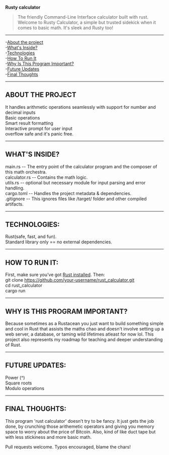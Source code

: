 **Rusty calculator**
> The friendly Command-Line Interface calculator built with rust.  
> Welcome to Rusty Calculator, a simple but trusted sidekick when it comes to basic math. It's sleek and Rusty too!

-------------------------------  

-[About the project](#-about-the-project)  
-[What's Inside?](#-what's-inside)  
-[Technologies](#-technologies)  
-[How To Run It](#-how-to-run-it)  
-[Why Is This Program Important?](#-why-is-this-program-important?)  
-[Future Updates](#-future-updates)  
-[Final Thoughts](#-final-thoughts)  

-------------------------------  

## ABOUT THE PROJECT  

It handles arithmetic operations seamlessly with support for number and decimal inputs  
Basic operations  
Smart result formatting  
Interactive prompt for user input  
overflow safe and it's panic free.  

---------------------------------  

## WHAT'S INSIDE?
main.rs -- The entry point of the calculator program and the composer of this math orchestra.  
calculator.rs -- Contains the math logic.  
utils.rs -- optional but necessary module for input parsing and error handling.  
cargo.toml -- Handles the project metadata & dependencies.  
.gitignore -- This ignores files like /target/ folder and other compiled artifacts.  

--------------------------------

## TECHNOLOGIES:  
Rust(safe, fast, and fun).  
Standard library only == no external dependencies.  

-------------------------------

## HOW TO RUN IT:  
First, make sure you’ve got [Rust installed](https://www.rust-lang.org/tools/install). Then:  
git clone https://github.com/your-username/rust_calculator.git  
cd rust_calculator  
cargo run 

------------------------------

## WHY IS THIS PROGRAM IMPORTANT?  
Because sometimes as a Rustacean you just want to build something simple and cool in Rust that assists the maths chao and doesn't involve setting up a web server, a database, or taming wild lifetimes atleast for now lol. This project also represents my roadmap for teaching and deeper understanding of Rust.  

-----------------------------

## FUTURE UPDATES:  
Power (^)  
Square roots  
Modulo operations  

------------------------------

## FINAL THOUGHTS:
This program 'rust calculator' doesn’t try to be fancy. It just gets the job done, by crunching those arithemetic operators and giving you memory space to worry about the price of Bitcoin. Also, kind of like duct tape but with less stickiness and more basic math.  

Pull requests welcome. Typos encouraged, blame the chars!

